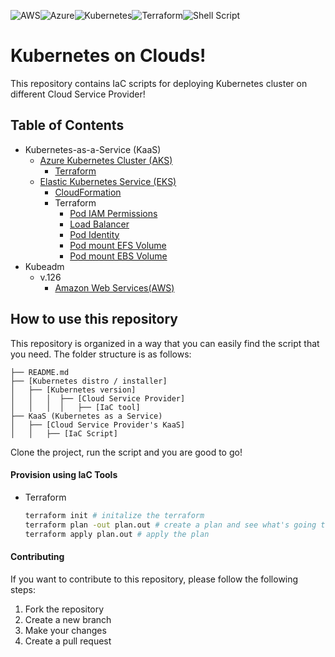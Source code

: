 ![AWS](https://img.shields.io/badge/AWS-%23FF9900.svg?style=for-the-badge&logo=amazon-aws&logoColor=white)![Azure](https://img.shields.io/badge/azure-%230072C6.svg?style=for-the-badge&logo=microsoftazure&logoColor=white)![Kubernetes](https://img.shields.io/badge/kubernetes-%23326ce5.svg?style=for-the-badge&logo=kubernetes&logoColor=white)![Terraform](https://img.shields.io/badge/terraform-%235835CC.svg?style=for-the-badge&logo=terraform&logoColor=white)![Shell Script](https://img.shields.io/badge/shell_script-%23121011.svg?style=for-the-badge&logo=gnu-bash&logoColor=white)
# Kubernetes on Clouds!
This repository contains IaC scripts for deploying Kubernetes cluster on different Cloud Service Provider!

## Table of Contents
- Kubernetes-as-a-Service (KaaS)
  - [Azure Kubernetes Cluster (AKS)](/KaaS/Azure%20Kubernetes%20Service(AKS)/)
    - [Terraform](/KaaS/Azure%20Kubernetes%20Service(AKS)/Terraform/README.md)
  - [Elastic Kubernetes Service (EKS)](/KaaS/Elastic%20Kubernetes%20Service(EKS)/)
    - [CloudFormation](/KaaS/Elastic%20Kubernetes%20Service%28EKS%29/CloudFormation/README.md)
    - Terraform
      - [Pod IAM Permissions](/KaaS/Elastic%20Kubernetes%20Service%28EKS%29/Terraform/pod-iam-permission/README.md)
      - [Load Balancer](/KaaS/Elastic%20Kubernetes%20Service%28EKS%29/Terraform/load-balancer/README.md)
      - [Pod Identity](/KaaS/Elastic%20Kubernetes%20Service%28EKS%29/Terraform/pod-identity/README.md)
      - [Pod mount EFS Volume](/KaaS/Elastic%20Kubernetes%20Service(EKS)/Terraform/pod-mount-efs-volume/README.md)
      - [Pod mount EBS Volume](/KaaS/Elastic%20Kubernetes%20Service(EKS)/Terraform/pod-mount-ebs-volume/README.md)
- Kubeadm
  - v.126
    - [Amazon Web Services(AWS)](/Kubeadm/1.26/AWS)

## How to use this repository
This repository is organized in a way that you can easily find the script that you need. The folder structure is as follows:

```
├── README.md
├── [Kubernetes distro / installer]
│   ├── [Kubernetes version]
│   │   │  ├── [Cloud Service Provider]
│   │   │  │   ├── [IaC tool]
├── KaaS (Kubernetes as a Service)
│   ├── [Cloud Service Provider's KaaS]
│   │   ├── [IaC Script]

```
Clone the project, run the script and you are good to go!

#### Provision using IaC Tools
- Terraform
  ```sh
  terraform init # initalize the terraform
  terraform plan -out plan.out # create a plan and see what's going to happen and save it to a file
  terraform apply plan.out # apply the plan
  ```


#### Contributing
If you want to contribute to this repository, please follow the following steps:
1. Fork the repository
2. Create a new branch
3. Make your changes
4. Create a pull request
